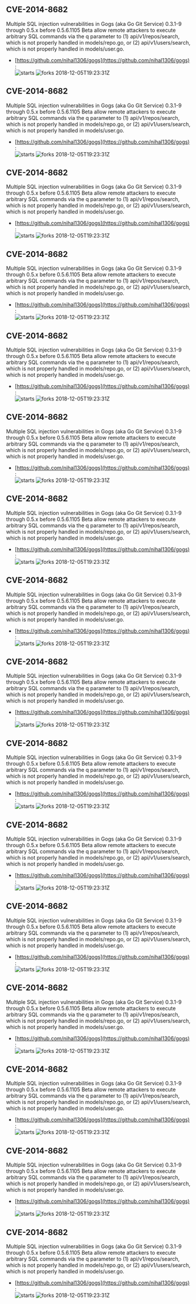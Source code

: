 ## CVE-2014-8682
 Multiple SQL injection vulnerabilities in Gogs (aka Go Git Service) 0.3.1-9 through 0.5.x before 0.5.6.1105 Beta allow remote attackers to execute arbitrary SQL commands via the q parameter to (1) api/v1/repos/search, which is not properly handled in models/repo.go, or (2) api/v1/users/search, which is not properly handled in models/user.go.

- [https://github.com/nihal1306/gogs](https://github.com/nihal1306/gogs) :  
![starts](https://img.shields.io/github/stars/nihal1306/gogs.svg) 
![forks](https://img.shields.io/github/forks/nihal1306/gogs.svg) 
2018-12-05T19:23:31Z

## CVE-2014-8682
 Multiple SQL injection vulnerabilities in Gogs (aka Go Git Service) 0.3.1-9 through 0.5.x before 0.5.6.1105 Beta allow remote attackers to execute arbitrary SQL commands via the q parameter to (1) api/v1/repos/search, which is not properly handled in models/repo.go, or (2) api/v1/users/search, which is not properly handled in models/user.go.

- [https://github.com/nihal1306/gogs](https://github.com/nihal1306/gogs) :  
![starts](https://img.shields.io/github/stars/nihal1306/gogs.svg) 
![forks](https://img.shields.io/github/forks/nihal1306/gogs.svg) 
2018-12-05T19:23:31Z

## CVE-2014-8682
 Multiple SQL injection vulnerabilities in Gogs (aka Go Git Service) 0.3.1-9 through 0.5.x before 0.5.6.1105 Beta allow remote attackers to execute arbitrary SQL commands via the q parameter to (1) api/v1/repos/search, which is not properly handled in models/repo.go, or (2) api/v1/users/search, which is not properly handled in models/user.go.

- [https://github.com/nihal1306/gogs](https://github.com/nihal1306/gogs) :  
![starts](https://img.shields.io/github/stars/nihal1306/gogs.svg) 
![forks](https://img.shields.io/github/forks/nihal1306/gogs.svg) 
2018-12-05T19:23:31Z

## CVE-2014-8682
 Multiple SQL injection vulnerabilities in Gogs (aka Go Git Service) 0.3.1-9 through 0.5.x before 0.5.6.1105 Beta allow remote attackers to execute arbitrary SQL commands via the q parameter to (1) api/v1/repos/search, which is not properly handled in models/repo.go, or (2) api/v1/users/search, which is not properly handled in models/user.go.

- [https://github.com/nihal1306/gogs](https://github.com/nihal1306/gogs) :  
![starts](https://img.shields.io/github/stars/nihal1306/gogs.svg) 
![forks](https://img.shields.io/github/forks/nihal1306/gogs.svg) 
2018-12-05T19:23:31Z

## CVE-2014-8682
 Multiple SQL injection vulnerabilities in Gogs (aka Go Git Service) 0.3.1-9 through 0.5.x before 0.5.6.1105 Beta allow remote attackers to execute arbitrary SQL commands via the q parameter to (1) api/v1/repos/search, which is not properly handled in models/repo.go, or (2) api/v1/users/search, which is not properly handled in models/user.go.

- [https://github.com/nihal1306/gogs](https://github.com/nihal1306/gogs) :  
![starts](https://img.shields.io/github/stars/nihal1306/gogs.svg) 
![forks](https://img.shields.io/github/forks/nihal1306/gogs.svg) 
2018-12-05T19:23:31Z

## CVE-2014-8682
 Multiple SQL injection vulnerabilities in Gogs (aka Go Git Service) 0.3.1-9 through 0.5.x before 0.5.6.1105 Beta allow remote attackers to execute arbitrary SQL commands via the q parameter to (1) api/v1/repos/search, which is not properly handled in models/repo.go, or (2) api/v1/users/search, which is not properly handled in models/user.go.

- [https://github.com/nihal1306/gogs](https://github.com/nihal1306/gogs) :  
![starts](https://img.shields.io/github/stars/nihal1306/gogs.svg) 
![forks](https://img.shields.io/github/forks/nihal1306/gogs.svg) 
2018-12-05T19:23:31Z

## CVE-2014-8682
 Multiple SQL injection vulnerabilities in Gogs (aka Go Git Service) 0.3.1-9 through 0.5.x before 0.5.6.1105 Beta allow remote attackers to execute arbitrary SQL commands via the q parameter to (1) api/v1/repos/search, which is not properly handled in models/repo.go, or (2) api/v1/users/search, which is not properly handled in models/user.go.

- [https://github.com/nihal1306/gogs](https://github.com/nihal1306/gogs) :  
![starts](https://img.shields.io/github/stars/nihal1306/gogs.svg) 
![forks](https://img.shields.io/github/forks/nihal1306/gogs.svg) 
2018-12-05T19:23:31Z

## CVE-2014-8682
 Multiple SQL injection vulnerabilities in Gogs (aka Go Git Service) 0.3.1-9 through 0.5.x before 0.5.6.1105 Beta allow remote attackers to execute arbitrary SQL commands via the q parameter to (1) api/v1/repos/search, which is not properly handled in models/repo.go, or (2) api/v1/users/search, which is not properly handled in models/user.go.

- [https://github.com/nihal1306/gogs](https://github.com/nihal1306/gogs) :  
![starts](https://img.shields.io/github/stars/nihal1306/gogs.svg) 
![forks](https://img.shields.io/github/forks/nihal1306/gogs.svg) 
2018-12-05T19:23:31Z

## CVE-2014-8682
 Multiple SQL injection vulnerabilities in Gogs (aka Go Git Service) 0.3.1-9 through 0.5.x before 0.5.6.1105 Beta allow remote attackers to execute arbitrary SQL commands via the q parameter to (1) api/v1/repos/search, which is not properly handled in models/repo.go, or (2) api/v1/users/search, which is not properly handled in models/user.go.

- [https://github.com/nihal1306/gogs](https://github.com/nihal1306/gogs) :  
![starts](https://img.shields.io/github/stars/nihal1306/gogs.svg) 
![forks](https://img.shields.io/github/forks/nihal1306/gogs.svg) 
2018-12-05T19:23:31Z

## CVE-2014-8682
 Multiple SQL injection vulnerabilities in Gogs (aka Go Git Service) 0.3.1-9 through 0.5.x before 0.5.6.1105 Beta allow remote attackers to execute arbitrary SQL commands via the q parameter to (1) api/v1/repos/search, which is not properly handled in models/repo.go, or (2) api/v1/users/search, which is not properly handled in models/user.go.

- [https://github.com/nihal1306/gogs](https://github.com/nihal1306/gogs) :  
![starts](https://img.shields.io/github/stars/nihal1306/gogs.svg) 
![forks](https://img.shields.io/github/forks/nihal1306/gogs.svg) 
2018-12-05T19:23:31Z

## CVE-2014-8682
 Multiple SQL injection vulnerabilities in Gogs (aka Go Git Service) 0.3.1-9 through 0.5.x before 0.5.6.1105 Beta allow remote attackers to execute arbitrary SQL commands via the q parameter to (1) api/v1/repos/search, which is not properly handled in models/repo.go, or (2) api/v1/users/search, which is not properly handled in models/user.go.

- [https://github.com/nihal1306/gogs](https://github.com/nihal1306/gogs) :  
![starts](https://img.shields.io/github/stars/nihal1306/gogs.svg) 
![forks](https://img.shields.io/github/forks/nihal1306/gogs.svg) 
2018-12-05T19:23:31Z

## CVE-2014-8682
 Multiple SQL injection vulnerabilities in Gogs (aka Go Git Service) 0.3.1-9 through 0.5.x before 0.5.6.1105 Beta allow remote attackers to execute arbitrary SQL commands via the q parameter to (1) api/v1/repos/search, which is not properly handled in models/repo.go, or (2) api/v1/users/search, which is not properly handled in models/user.go.

- [https://github.com/nihal1306/gogs](https://github.com/nihal1306/gogs) :  
![starts](https://img.shields.io/github/stars/nihal1306/gogs.svg) 
![forks](https://img.shields.io/github/forks/nihal1306/gogs.svg) 
2018-12-05T19:23:31Z

## CVE-2014-8682
 Multiple SQL injection vulnerabilities in Gogs (aka Go Git Service) 0.3.1-9 through 0.5.x before 0.5.6.1105 Beta allow remote attackers to execute arbitrary SQL commands via the q parameter to (1) api/v1/repos/search, which is not properly handled in models/repo.go, or (2) api/v1/users/search, which is not properly handled in models/user.go.

- [https://github.com/nihal1306/gogs](https://github.com/nihal1306/gogs) :  
![starts](https://img.shields.io/github/stars/nihal1306/gogs.svg) 
![forks](https://img.shields.io/github/forks/nihal1306/gogs.svg) 
2018-12-05T19:23:31Z

## CVE-2014-8682
 Multiple SQL injection vulnerabilities in Gogs (aka Go Git Service) 0.3.1-9 through 0.5.x before 0.5.6.1105 Beta allow remote attackers to execute arbitrary SQL commands via the q parameter to (1) api/v1/repos/search, which is not properly handled in models/repo.go, or (2) api/v1/users/search, which is not properly handled in models/user.go.

- [https://github.com/nihal1306/gogs](https://github.com/nihal1306/gogs) :  
![starts](https://img.shields.io/github/stars/nihal1306/gogs.svg) 
![forks](https://img.shields.io/github/forks/nihal1306/gogs.svg) 
2018-12-05T19:23:31Z

## CVE-2014-8682
 Multiple SQL injection vulnerabilities in Gogs (aka Go Git Service) 0.3.1-9 through 0.5.x before 0.5.6.1105 Beta allow remote attackers to execute arbitrary SQL commands via the q parameter to (1) api/v1/repos/search, which is not properly handled in models/repo.go, or (2) api/v1/users/search, which is not properly handled in models/user.go.

- [https://github.com/nihal1306/gogs](https://github.com/nihal1306/gogs) :  
![starts](https://img.shields.io/github/stars/nihal1306/gogs.svg) 
![forks](https://img.shields.io/github/forks/nihal1306/gogs.svg) 
2018-12-05T19:23:31Z

## CVE-2014-8682
 Multiple SQL injection vulnerabilities in Gogs (aka Go Git Service) 0.3.1-9 through 0.5.x before 0.5.6.1105 Beta allow remote attackers to execute arbitrary SQL commands via the q parameter to (1) api/v1/repos/search, which is not properly handled in models/repo.go, or (2) api/v1/users/search, which is not properly handled in models/user.go.

- [https://github.com/nihal1306/gogs](https://github.com/nihal1306/gogs) :  
![starts](https://img.shields.io/github/stars/nihal1306/gogs.svg) 
![forks](https://img.shields.io/github/forks/nihal1306/gogs.svg) 
2018-12-05T19:23:31Z

